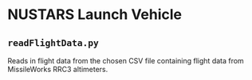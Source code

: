 # NUSTARS Launch Vehicle

## `readFlightData.py`
Reads in flight data from the chosen CSV file containing flight data from MissileWorks RRC3 altimeters.
